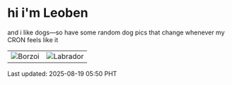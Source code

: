 # hi i'm Leoben

and i like dogs—so have some random dog pics that change whenever my CRON feels like it

|  |  |
|--------|----------|
| ![Borzoi](https://random-dog-vercel.vercel.app/api/random-borzoi?v=1755553854) | ![Labrador](https://random-dog-vercel.vercel.app/api/random-labrador?v=1755553854) |

Last updated: 2025-08-19 05:50 PHT
